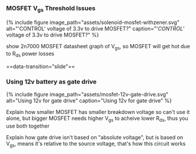 <section markdown=1 data-transition="slide">

### MOSFET V<sub>gs</sub> Threshold Issues

{% include figure
image_path="assets/solenoid-mosfet-withzener.svg"
alt="'CONTROL' voltage of 3.3v to drive MOSFET?"
caption="'_CONTROL_' voltage of 3.3v to drive MOSFET?"
%}

<aside class="notes" markdown=1>

show 2n7000 MOSFET datasheet graph of V<sub>gs</sub>, so MOSFET will get hot due
to R<sub>ds</sub> power losses

</aside>

==data-transition="slide"==

### Using 12v battery as gate drive

{% include figure
image_path="assets/mosfet-12v-gate-drive.svg"
alt="Using 12v for gate drive"
caption="Using 12v for gate drive"
%}

<aside class="notes" markdown=1>

Explain how smaller MOSFET has smaller breakdown voltage so can't use it alone,
but bigger MOSFET needs higher V<sub>gs</sub> to acheive lower R<sub>ds</sub>,
thus you use both together

Explain how gate drive isn't based on "absolute voltage", but is based on
V<sub>gs</sub>, means it's relative to the source voltage, that's how this
circuit works

</aside>

</section>
